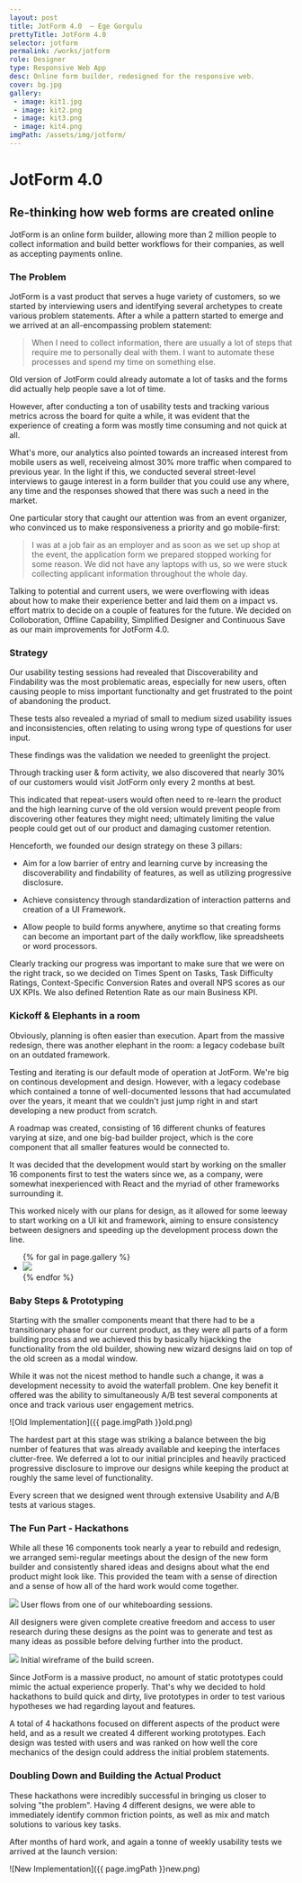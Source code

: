 ```yaml
---
layout: post
title: JotForm 4.0  — Ege Gorgulu
prettyTitle: JotForm 4.0
selector: jotform
permalink: /works/jotform
role: Designer
type: Responsive Web App
desc: Online form builder, redesigned for the responsive web.
cover: bg.jpg
gallery:
 - image: kit1.jpg
 - image: kit2.png
 - image: kit3.png
 - image: kit4.png
imgPath: /assets/img/jotform/
---
```


# JotForm 4.0

## Re-thinking how web forms are created online

JotForm is an online form builder, allowing more than 2 million people to collect information and build better workflows for their companies, as well as accepting payments online.

### The Problem

JotForm is a vast product that serves a huge variety of customers, so we started by interviewing users and identifying several archetypes to create various problem statements. After a while a pattern started to emerge and we arrived at an all-encompassing problem statement:

> When I need to collect information, there are usually a lot of steps that require me to personally deal with them. I want to automate these processes and spend my time on something else.

Old version of JotForm could already automate a lot of tasks and the forms did actually help people save a lot of time. 

However, after conducting a ton of usability tests and tracking various metrics across the board for quite a while, it was evident that the experience of creating a form was mostly time consuming and not quick at all.

What's more, our analytics also pointed towards an increased interest from mobile users as well, receiveing almost 30% more traffic when compared to previous year. In the light if this, we conducted several street-level interviews to gauge interest in a form builder that you could use any where, any time and the responses showed that there was such a need in the market. 

One particular story that caught our attention was from an event organizer, who convinced us to make responsiveness a priority and go mobile-first:

> I was at a job fair as an employer and as soon as we set up shop at the event, the application form we prepared stopped working for some reason. We did not have any laptops with us, so we were stuck collecting applicant information throughout the whole day. 

Talking to potential and current users, we were overflowing with ideas about how to make their experience better and laid them on a impact vs. effort matrix to decide on a couple of features for the future. We decided on Colloboration, Offline Capability, Simplified Designer and Continuous Save as our main improvements for JotForm 4.0.

### Strategy

Our usability testing sessions had revealed that Discoverability and Findability was the most problematic areas, especially for new users, often causing people to miss important functionalty and get frustrated to the point of abandoning the product. 

These tests also revealed a myriad of small to medium sized usability issues and inconsistencies, often relating to using wrong type of questions for user input. 

These findings was the validation we needed to greenlight the project.

Through tracking user & form activity, we also discovered that nearly 30% of our customers would visit JotForm only every 2 months at best. 

This indicated that repeat-users would often need to re-learn the product and the high learning curve of the old version would prevent people from discovering other features they might need; ultimately limiting the value people could get out of our product and damaging customer retention.

Henceforth, we founded our design strategy on these 3 pillars: 

- Aim for a low barrier of entry and learning curve by increasing the discoverability and findability of features, as well as utilizing progressive disclosure.

- Achieve consistency through standardization of interaction patterns and creation of a UI Framework.

- Allow people to build forms anywhere, anytime so that creating forms can become an important part of the daily workflow, like spreadsheets or word processors.

Clearly tracking our progress was important to make sure that we were on the right track, so we decided on Times Spent on Tasks, Task Difficulty Ratings, Context-Specific Conversion Rates and overall NPS scores as our UX KPIs. We also defined Retention Rate as our main Business KPI.

### Kickoff & Elephants in a room

Obviously, planning is often easier than execution. Apart from the massive redesign, there was another elephant in the room: a legacy codebase built on an outdated framework.

Testing and iterating is our default mode of operation at JotForm. We're big on continous development and design. However, with a legacy codebase which contained a tonne of well-documented lessons that had accumulated over the years, it meant that we couldn't just jump right in and start developing a new product from scratch. 

A roadmap was created, consisting of 16 different chunks of features varying at size, and one big-bad builder project, which is the core component that all smaller features would be connected to. 

It was decided that the development would start by working on the smaller 16 components first to test the waters since we, as a company, were somewhat inexperienced with React and the myriad of other frameworks surrounding it. 

This worked nicely with our plans for design, as it allowed for some leeway to start working on a UI kit and framework, aiming to ensure consistency between designers and speeding up the development process down the line.

<ul class="gallery web list-unstyled">
{% for gal in page.gallery %}
<li class="col-sm-3 col-xs-6">
<a href="/assets/img/jotform/{{ gal.image }}" target="_blank"><img src="/assets/img/jotform/{{ gal.image }}"></a>
</li>
{% endfor %}
</ul>

### Baby Steps & Prototyping

Starting with the smaller components meant that there had to be a transitionary phase for our current product, as they were all parts of a form building process and we achieved this by basically hijackking the functionality from the old builder, showing new wizard designs laid on top of the old screen as a modal window.

While it was not the nicest method to handle such a change, it was a development necessity to avoid the waterfall problem. One key benefit it offered was the ability to simultaneously A/B test several components at once and track various user engagement metrics.

![Old Implementation]({{ page.imgPath }}old.png)

The hardest part at this stage was striking a balance between the big number of features that was already available and keeping the interfaces clutter-free. We deferred a lot to our initial principles and heavily practiced progressive disclosure to improve our designs while keeping the product at roughly the same level of functionality.

Every screen that we designed went through extensive Usability and A/B tests at various stages.

### The Fun Part - Hackathons

While all these 16 components took nearly a year to rebuild and redesign, we arranged semi-regular meetings about the design of the new form builder and consistently shared ideas and designs about what the end product might look like. This provided the team with a sense of direction and a sense of how all of the hard work would come together.


<img class="captioned" src="{{ page.imgPath }}flow.jpg">
<span class="caption">User flows from one of our whiteboarding sessions.</span>

All designers were given complete creative freedom and access to user research during these designs as the point was to generate and test as many ideas as possible before delving further into the product.

<img class="captioned" src="{{ page.imgPath }}wf-build.png">
<span class="caption">Initial wireframe of the build screen.</span>

Since JotForm is a massive product, no amount of static prototypes could mimic the actual experience properly. That's why we decided to hold hackathons to build quick and dirty, live prototypes in order to test various hypotheses we had regarding layout and features.

A total of 4 hackathons focused on different aspects of the product were held, and as a result we created 4 different working prototypes. Each design was tested with users and was ranked on how well the core mechanics of the design could address the initial problem statements. 

### Doubling Down and Building the Actual Product

These hackathons were incredibly successful in bringing us closer to solving "the problem". Having 4 different designs, we were able to immediately identify common friction points, as well as mix and match solutions to various key tasks. 

After months of hard work, and again a tonne of weekly usability tests we arrived at the launch version:

![New Implementation]({{ page.imgPath }}new.png)










